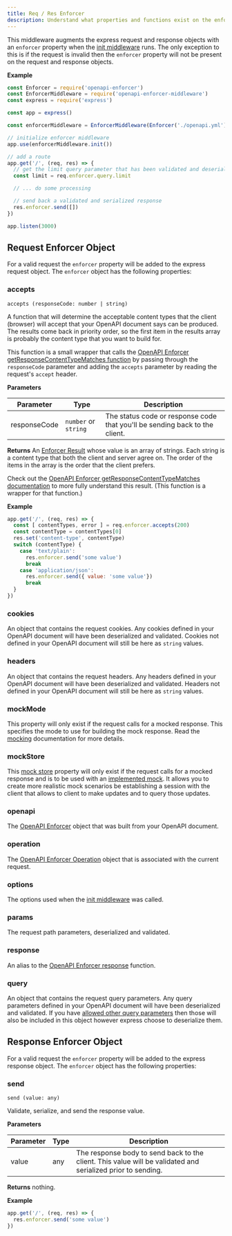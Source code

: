```yaml
---
title: Req / Res Enforcer
description: Understand what properties and functions exist on the enforcer property for both of the express request and response objects.
---
```


This middleware augments the express request and response objects with an `enforcer` property when the [init middleware](./api#init) runs. The only exception to this is if the request is invalid then the `enforcer` property will not be present on the request and response objects.

**Example**

```js
const Enforcer = require('openapi-enforcer')
const EnforcerMiddleware = require('openapi-enforcer-middleware')
const express = require('express')

const app = express()

const enforcerMiddleware = EnforcerMiddleware(Enforcer('./openapi.yml'))

// initialize enforcer middleware
app.use(enforcerMiddleware.init())

// add a route
app.get('/', (req, res) => {
  // get the limit query parameter that has been validated and deserialized
  const limit = req.enforcer.query.limit

  // ... do some processing

  // send back a validated and serialized response
  res.enforcer.send([])
})

app.listen(3000)
```

## Request Enforcer Object

For a valid request the `enforcer` property will be added to the express request object. The `enforcer` object has the following properties:

### accepts

`accepts (responseCode: number | string)`

A function that will determine the acceptable content types that the client (browser) will accept that your OpenAPI document says can be produced. The results come back in priority order, so the first item in the results array is probably the content type that you want to build for.

This function is a small wrapper that calls the [OpenAPI Enforcer getResponseContentTypeMatches function](https://byu-oit.github.io/openapi-enforcer/api/components/operation#getresponsecontenttypematches) by passing through the `responseCode` parameter and adding the `accepts` parameter by reading the request's `accept` header.

**Parameters**

| Parameter | Type | Description |
| --------- | ---- | ----------- |
| responseCode | `number` or `string` | The status code or response code that you'll be sending back to the client. | 

**Returns** An [Enforcer Result](https://byu-oit.github.io/openapi-enforcer/api/enforcer-result) whose value is an array of strings. Each string is a content type that both the client and server agree on. The order of the items in the array is the order that the client prefers.

Check out the [OpenAPI Enforcer getResponseContentTypeMatches documentation](https://byu-oit.github.io/openapi-enforcer/api/components/operation#getresponsecontenttypematches) to more fully understand this result. (This function is a wrapper for that function.)

**Example**

```js
app.get('/', (req, res) => {
  const [ contentTypes, error ] = req.enforcer.accepts(200)
  const contentType = contentTypes[0]
  res.set('content-type', contentType)
  switch (contentType) {
    case 'text/plain':
      res.enforcer.send('some value')
      break
    case 'application/json':
      res.enforcer.send({ value: 'some value'})
      break
  }
})
```

### cookies

An object that contains the request cookies. Any cookies defined in your OpenAPI document will have been deserialized and validated. Cookies not defined in your OpenAPI document will still be here as `string` values.

### headers

An object that contains the request headers. Any headers defined in your OpenAPI document will have been deserialized and validated. Headers not defined in your OpenAPI document will still be here as `string` values.

### mockMode

This property will only exist if the request calls for a mocked response. This specifies the mode to use for building the mock response. Read the [mocking](./mocking) documentation for more details.

### mockStore

This [mock store](./mocking#mock-store) property will only exist if the request calls for a mocked response and is to be used with an [implemented mock](./mocking#implemented-mock-responses). It allows you to create more realistic mock scenarios be establishing a session with the client that allows to client to make updates and to query those updates.

### openapi

The [OpenAPI Enforcer](https://byu-oit.github.io/openapi-enforcer/api/components/openapi) object that was built from your OpenAPI document.

### operation

The [OpenAPI Enforcer Operation](https://byu-oit.github.io/openapi-enforcer/api/components/operation) object that is associated with the current request.

### options

The options used when the [init middleware](./api#init) was called.

### params

The request path parameters, deserialized and validated.

### response

An alias to the [OpenAPI Enforcer response](https://byu-oit.github.io/openapi-enforcer/api/components/operation#response) function.

### query

An object that contains the request query parameters. Any query parameters defined in your OpenAPI document will have been deserialized and validated. If you have [allowed other query parameters](./api#init-options) then those will also be included in this object however express choose to deserialize them.

## Response Enforcer Object

For a valid request the `enforcer` property will be added to the express response object. The `enforcer` object has the following properties:

### send

`send (value: any)`

Validate, serialize, and send the response value.

**Parameters**

| Parameter | Type | Description |
| --------- | ---- | ----------- |
| value | any | The response body to send back to the client. This value will be validated and serialized prior to sending. | 

**Returns** nothing.

**Example**

```js
app.get('/', (req, res) => {
  res.enforcer.send('some value')
})
```
